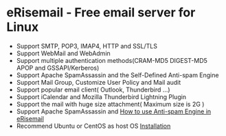 # eRisemail - Free email server for Linux
* Support SMTP, POP3, IMAP4, HTTP and SSL/TLS
* Support WebMail and WebAdmin
* Support multiple authentication methods(CRAM-MD5 DIGEST-MD5 APOP and GSSAPI/Kerberos)
* Support Apache SpamAssassin and the Self-Defined Anti-spam Engine
* Support Mail Group, Customize User Policy and Mail audit
* Support popular email client( Outlook, Thunderbird ...)
* Support iCalendar and Mozilla Thunderbird Lightning Plugin
* Support the mail with huge size attachment( Maximum size is 2G )
* Support Apache SpamAssassin and [How to use Anti-spam Engine in eRisemail](https://github.com/uplusware/erisemail/wiki/How-to-use-Anti-spam-Engine-in-eRisemail)
* Recommend Ubuntu or CentOS as host OS [Installation](https://github.com/uplusware/erisemail/wiki/Installation)
